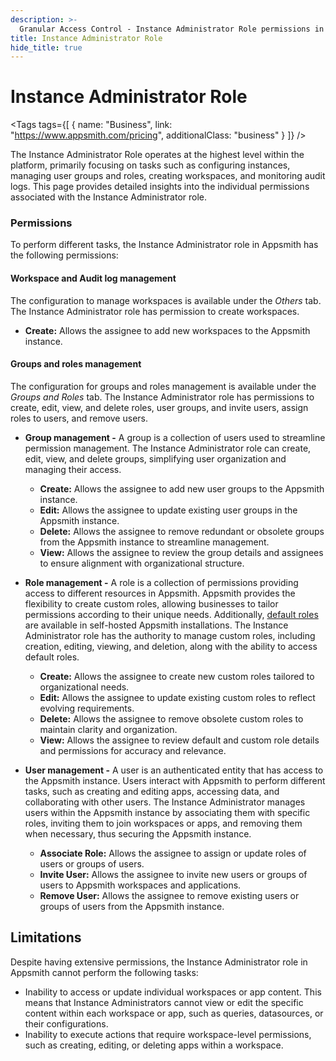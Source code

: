 ```yaml
---
description: >-
  Granular Access Control - Instance Administrator Role permissions in Appsmith
title: Instance Administrator Role
hide_title: true
---
```


<!-- vale off -->

<div className="tag-wrapper">
 <h1>Instance Administrator Role </h1>

<Tags
tags={[
{ name: "Business", link: "https://www.appsmith.com/pricing", additionalClass: "business" }
]}
/>

</div>

<!-- vale on -->

The Instance Administrator Role operates at the highest level within the platform, primarily focusing on tasks such as configuring instances, managing user groups and roles, creating workspaces, and monitoring audit logs. This page provides detailed insights into the individual permissions associated with the Instance Administrator role.

### Permissions

To perform different tasks, the Instance Administrator role in Appsmith has the following permissions:

#### Workspace and Audit log management
The configuration to manage workspaces is available under the _Others_ tab. The Instance Administrator role has permission to create workspaces.
  - **Create:** Allows the assignee to add new workspaces to the Appsmith instance.
    <ZoomImage
    src="/img/GAC-instance-administrator-others-permissions.png" 
    alt="Add a new Role"
    caption="Instance Administrator - Workspace and Audit Log Permissions"
    />

#### Groups and roles management
The configuration for groups and roles management is available under the _Groups and Roles_ tab. The Instance Administrator role has permissions to create, edit, view, and delete roles, user groups, and invite users, assign roles to users, and remove users.

  <ZoomImage
    src="/img/GAC-instance-administrator-groups-role-permissions.png" 
    alt="Add a new Role"
    caption="Instance Administrator - Group and Roles Permissions"
  />

  - **Group management -** A group is a collection of users used to streamline permission management. The Instance Administrator role can create, edit, view, and delete groups, simplifying user organization and managing their access.

    - **Create:** Allows the assignee to add new user groups to the Appsmith instance.
    - **Edit:** Allows the assignee to update existing user groups in the Appsmith instance.
    - **Delete:** Allows the assignee to remove redundant or obsolete groups from the Appsmith instance to streamline management.
    - **View:** Allows the assignee to review the group details and assignees to ensure alignment with organizational structure.
 
  - **Role management -** A role is a collection of permissions providing access to different resources in Appsmith. Appsmith provides the flexibility to create custom roles, allowing businesses to tailor permissions according to their unique needs. Additionally, [default roles](/advanced-concepts/granular-access-control/concepts/default-roles) are available in self-hosted Appsmith installations. The Instance Administrator role has the authority to manage custom roles, including creation, editing, viewing, and deletion, along with the ability to access default roles.

    - **Create:** Allows the assignee to create new custom roles tailored to organizational needs.
    - **Edit:** Allows the assignee to update existing custom roles to reflect evolving requirements.
    - **Delete:** Allows the assignee to remove obsolete custom roles to maintain clarity and organization.
    - **View:** Allows the assignee to review default and custom role details and permissions for accuracy and relevance.

  - **User management -** A user is an authenticated entity that has access to the Appsmith instance. Users interact with Appsmith to perform different tasks, such as creating and editing apps, accessing data, and collaborating with other users. The Instance Administrator manages users within the Appsmith instance by associating them with specific roles, inviting them to join workspaces or apps, and removing them when necessary, thus securing the Appsmith instance.

    - **Associate Role:** Allows the assignee to assign or update roles of users or groups of users.
    - **Invite User:** Allows the assignee to invite new users or groups of users to Appsmith workspaces and applications.
    - **Remove User:** Allows the assignee to remove existing users or groups of users from the Appsmith instance.

## Limitations

Despite having extensive permissions, the Instance Administrator role in Appsmith cannot perform the following tasks:

- Inability to access or update individual workspaces or app content. This means that Instance Administrators cannot view or edit the specific content within each workspace or app, such as queries, datasources, or their configurations. 
- Inability to execute actions that require workspace-level permissions, such as creating, editing, or deleting apps within a workspace.
